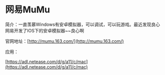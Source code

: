 # 网易MuMu

简介：一直羡慕Windows有安卓模拟器，可以调试，可以玩游戏。最近发现良心网易开发了IOS下的安卓模拟器~~良心啊

官网地址：[http://mumu.163.com/](http://mumu.163.com/)

应用：

[https://adl.netease.com/d/g/a11/c/mac](https://adl.netease.com/d/g/a11/c/mac)

